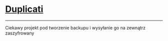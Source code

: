 # [Duplicati](https://docs.linuxserver.io/images/docker-duplicati)

---------------------------

Ciekawy projekt pod tworzenie backupu i wysyłanie go na zewnątrz zaszyfrowany
